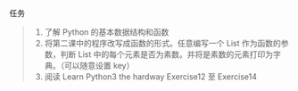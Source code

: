 任务
>1. 了解 Python 的基本数据结构和函数
>2. 将第二课中的程序改写成函数的形式。任意编写一个 List 作为函数的参数，判断 List 中的每个元素是否为素数。并将是素数的元素打印为字典。（可以随意设置 key）
>3. 阅读 Learn Python3 the hardway  Exercise12 至 Exercise14